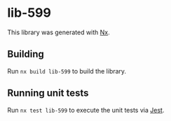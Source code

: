 # lib-599

This library was generated with [Nx](https://nx.dev).

## Building

Run `nx build lib-599` to build the library.

## Running unit tests

Run `nx test lib-599` to execute the unit tests via [Jest](https://jestjs.io).
